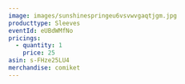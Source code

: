 ```yaml
---
image: images/sunshinespringeu6vsvwvgaqtjgm.jpg
producttype: Sleeves
eventId: eUBdWMfNo
pricings:
  - quantity: 1
    price: 25
asin: s-FHze25LU4
merchandise: comiket
---
```

